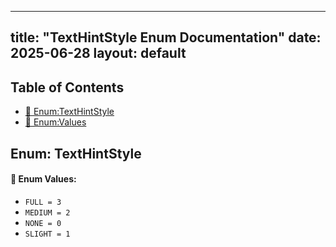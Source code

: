 <!-- Formatted by A³BS formatter.py -->
<!-- Generated by A³BS document.py -->
---
title: "TextHintStyle Enum Documentation"
date: 2025-06-28
layout: default
---

## Table of Contents
- [🔧 Enum:TextHintStyle](#enum-texthintstyle)
- [🔧 Enum:Values](#enum-values)
## Enum: TextHintStyle
#### 📝 Enum Values:
<a name="enum-values"></a>
  - `FULL = 3`
  - `MEDIUM = 2`
  - `NONE = 0`
  - `SLIGHT = 1`